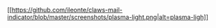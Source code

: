 [[https://github.com/ileonte/claws-mail-indicator/blob/master/screenshots/plasma-light.png|alt=plasma-ligh]]
